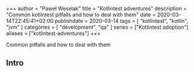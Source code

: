 +++
author = "Paweł Weselak"
title = "Kotlintest adventures"
description = "Common kotlintest pitfalls and how to deal with them"
date = 2020-03-14T22:45:41+02:00
publishdate = 2020-03-14
tags = [
    "kotlintest",
    "kotlin",
    "jvm"
]
categories = [
    "development",
    "qa"
]
series = ["Kotlintest adoption"]
aliases = ["kotlintest-adventures"]
+++

Common pitfalls and how to deal with them

## Intro
